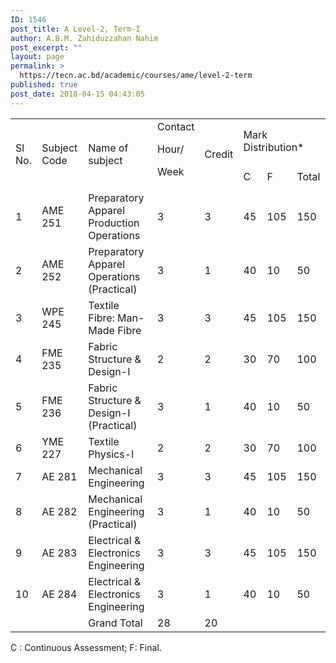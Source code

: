 ```yaml
---
ID: 1546
post_title: A Level-2, Term-I
author: A.B.M. Zahiduzzahan Nahim
post_excerpt: ""
layout: page
permalink: >
  https://tecn.ac.bd/academic/courses/ame/level-2-term
published: true
post_date: 2018-04-15 04:43:05
---
```

<table width="636">
<tbody>
<tr>
<td rowspan="2" width="34">Sl No.</td>
<td rowspan="2" width="87">Subject Code</td>
<td rowspan="2" width="229">Name of subject</td>
<td rowspan="2" width="58">Contact

Hour/

Week</td>
<td rowspan="2" width="56">Credit</td>
<td colspan="3" width="172">Mark Distribution*</td>
</tr>
<tr>
<td width="57">C</td>
<td width="57">F</td>
<td width="57">Total</td>
</tr>
<tr>
<td width="34">1</td>
<td width="87">AME 251</td>
<td width="229">Preparatory Apparel Production Operations</td>
<td width="58">3</td>
<td width="56">3</td>
<td width="57">45</td>
<td width="57">105</td>
<td width="57">150</td>
</tr>
<tr>
<td width="34">2</td>
<td width="87">AME 252</td>
<td width="229">Preparatory Apparel Operations (Practical)</td>
<td width="58">3</td>
<td width="56">1</td>
<td width="57">40</td>
<td width="57">10</td>
<td width="57">50</td>
</tr>
<tr>
<td width="34">3</td>
<td width="87">WPE 245</td>
<td width="229">Textile Fibre: Man-Made Fibre</td>
<td width="58">3</td>
<td width="56">3</td>
<td width="57">45</td>
<td width="57">105</td>
<td width="57">150</td>
</tr>
<tr>
<td width="34">4</td>
<td width="87">FME 235</td>
<td width="229">Fabric Structure &amp; Design-I</td>
<td width="58">2</td>
<td width="56">2</td>
<td width="57">30</td>
<td width="57">70</td>
<td width="57">100</td>
</tr>
<tr>
<td width="34">5</td>
<td width="87">FME 236</td>
<td width="229">Fabric Structure &amp; Design-I (Practical)</td>
<td width="58">3</td>
<td width="56">1</td>
<td width="57">40</td>
<td width="57">10</td>
<td width="57">50</td>
</tr>
<tr>
<td width="34">6</td>
<td width="87">YME 227</td>
<td width="229">Textile Physics-I</td>
<td width="58">2</td>
<td width="56">2</td>
<td width="57">30</td>
<td width="57">70</td>
<td width="57">100</td>
</tr>
<tr>
<td width="34">7</td>
<td width="87">AE 281</td>
<td width="229">Mechanical Engineering</td>
<td width="58">3</td>
<td width="56">3</td>
<td width="57">45</td>
<td width="57">105</td>
<td width="57">150</td>
</tr>
<tr>
<td width="34">8</td>
<td width="87">AE 282</td>
<td width="229">Mechanical Engineering (Practical)</td>
<td width="58">3</td>
<td width="56">1</td>
<td width="57">40</td>
<td width="57">10</td>
<td width="57">50</td>
</tr>
<tr>
<td width="34">9</td>
<td width="87">AE 283</td>
<td width="229">Electrical &amp; Electronics Engineering</td>
<td width="58">3</td>
<td width="56">3</td>
<td width="57">45</td>
<td width="57">105</td>
<td width="57">150</td>
</tr>
<tr>
<td width="34">10</td>
<td width="87">AE 284</td>
<td width="229">Electrical &amp; Electronics Engineering</td>
<td width="58">3</td>
<td width="56">1</td>
<td width="57">40</td>
<td width="57">10</td>
<td width="57">50</td>
</tr>
<tr>
<td width="34"></td>
<td width="87"></td>
<td width="229">Grand Total</td>
<td width="58">28</td>
<td width="56">20</td>
<td width="57"></td>
<td width="57"></td>
<td width="57"></td>
</tr>
</tbody>
</table>
C : Continuous Assessment; F: Final.